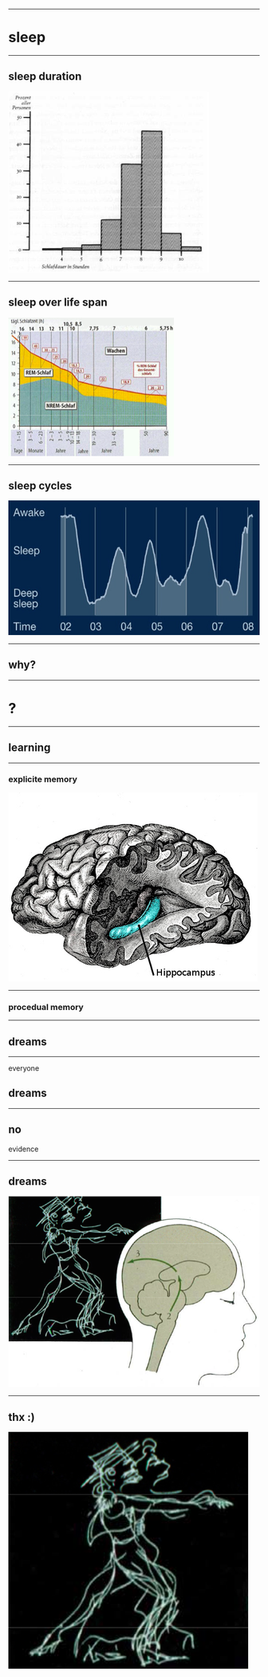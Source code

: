 
---

# sleep

---

## sleep duration
![](/img/sleep_duration.png)

---

## sleep over life span
![](/img/life_span.png)

---

## sleep cycles
![](/img/sleep_cycles.jpeg)


---

## why?

---

# ?

---

## learning

---

### explicite memory
![explicite memory](/img/hyppocampus.jpeg)

---

### procedual memory

---

## dreams

---

everyone
## dreams

---

## no
evidence

---

## dreams
![](/img/dreams.png)

---

## thx :)
![](/img/thx.png)
